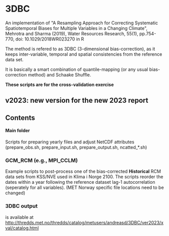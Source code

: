 # 3DBC
An implementation of "A Resampling Approach for Correcting Systematic Spatiotemporal Biases for Multiple Variables in a Changing Climate", Mehrotra and Sharma (2019), Water Resources Research, 55(1), pp.754-770, doi: 10.1029/2018WR023270 in R

The method is refered to as 3DBC (3-dimensional bias-correction), as it keeps inter-variable, temporal and spatial consistencies from the reference data set.

It is basically a smart combination of quantile-mapping (or any usual bias-correction method) and Schaake Shuffle.

**These scripts are for the cross-validation exercise** 

## v2023: new version for the new 2023 report
## Contents

#### Main folder
Scripts for preparing yearly files and adjust NetCDF attributes (prepare_obs.sh, prepare_input.sh, prepare_output.sh, ncatted_*.sh)

### GCM_RCM (e.g., MPI_CCLM)
Example scripts to post-process one of the bias-corrected **Historical** RCM data sets from KSS/NVE used in Klima i Norge 2100.
The scripts reorder the dates within a year following the reference dataset lag-1 autocorrelation (seperately for all variables).
(MET Norway specific file locations need to be changed)

### 3DBC output
is available at http://thredds.met.no/thredds/catalog/metusers/andreasd/3DBC/ver2023/xval/catalog.html

